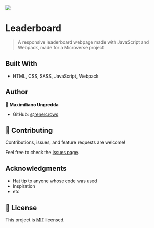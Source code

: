 ![](https://img.shields.io/badge/Microverse-blueviolet)

# Leaderboard

> A responsive leaderboard webpage made with JavaScript and Webpack, made for a Microverse project

## Built With

- HTML, CSS, SASS, JavaScript, Webpack

## Author

👤 **Maximiliano Ungredda**

- GitHub: [@renercrows](https://github.com/renercrows)


## 🤝 Contributing

Contributions, issues, and feature requests are welcome!

Feel free to check the [issues page](../../issues/).

## Acknowledgments

- Hat tip to anyone whose code was used
- Inspiration
- etc

## 📝 License

This project is [MIT](./MIT.md) licensed.
